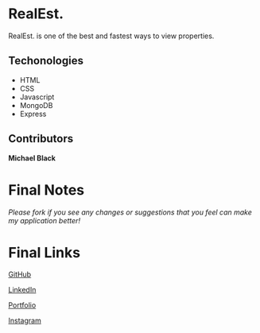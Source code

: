 # RealEst.

RealEst. is one of the best and fastest ways to view properties.

<!-- ## How to use

TBD. -->

## Techonologies

* HTML
* CSS
* Javascript
* MongoDB
* Express

## Contributors

**Michael Black**

# Final Notes 

_Please fork if you see any changes or suggestions that you feel can make my application better!_

# Final Links

[GitHub](http://github.com/mwboct16)

[LinkedIn](http://linkedin.com/in/prodbymikey)

[Portfolio](https://mwboct16.github.io/Personal-Portfolio/)

[Instagram](http://instagram.com/mblacky96)

